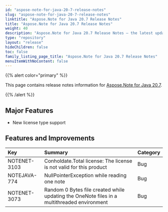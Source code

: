 ```yaml
---
id: "aspose-note-for-java-20-7-release-notes"
slug: "aspose-note-for-java-20-7-release-notes"
linktitle: "Aspose.Note for Java 20.7 Release Notes"
title: "Aspose.Note for Java 20.7 Release Notes"
weight: 40
description: "Aspose.Note for Java 20.7 Release Notes – the latest updates and fixes."
type: "repository"
layout: "release"
hideChildren: false
toc: false
family_listing_page_title: "Aspose.Note for Java 20.7 Release Notes"
menuItemWithNoContent: false
---
```


{{% alert color="primary" %}}

This page contains release notes information for [Aspose.Note for Java 20.7](https://releases.aspose.com/note/java/20-7/).

{{% /alert %}}

## **Major Features**
- New license type support

## **Features and Improvements**
|**Key**|**Summary**|**Category**|
| :- | :- | :- |
|NOTENET-3103|Conholdate.Total license: The license is not valid for this product|Bug|
|NOTEJAVA-774|NullPointerException while reading one note|Bug|
|NOTENET-3073|Random 0 Bytes file created while updating the OneNote files in a multithreaded environment|Bug|
